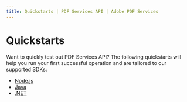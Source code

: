 ```yaml
---
title: Quickstarts | PDF Services API | Adobe PDF Services
---
```


# Quickstarts

Want to quickly test out PDF Services API? The following quickstarts will help you run your first successful operation and are tailored to our supported SDKs:

* [Node.js](nodejs/)
* [Java](java/)
* [.NET](dotnet)
